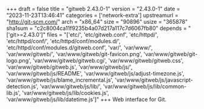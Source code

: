 +++
draft = false
title = "gitweb 2.43.0-1"
version = "2.43.0-1"
date = "2023-11-23T13:46:41"
categories = ['network-extra']
upstreamurl = "http://git-scm.com/"
arch = "x86_64"
size = "90896"
usize = "365878"
sha1sum = "c2c8004ca11f9235b4a07d217a117c7d6067fb80"
depends = "['git>=2.43.0']"
files = "['etc/', 'etc/gitweb.conf', 'etc/httpd/', 'etc/httpd/conf/', 'etc/httpd/conf/modules.d/', 'etc/httpd/conf/modules.d/gitweb.conf', 'var/', 'var/www/', 'var/www/gitweb/', 'var/www/gitweb/git-favicon.png', 'var/www/gitweb/git-logo.png', 'var/www/gitweb/gitweb.cgi', 'var/www/gitweb/gitweb.css', 'var/www/gitweb/gitweb.js', 'var/www/gitweb/js/', 'var/www/gitweb/js/README', 'var/www/gitweb/js/adjust-timezone.js', 'var/www/gitweb/js/blame_incremental.js', 'var/www/gitweb/js/javascript-detection.js', 'var/www/gitweb/js/lib/', 'var/www/gitweb/js/lib/common-lib.js', 'var/www/gitweb/js/lib/cookies.js', 'var/www/gitweb/js/lib/datetime.js']"
+++
Web interface for Git.